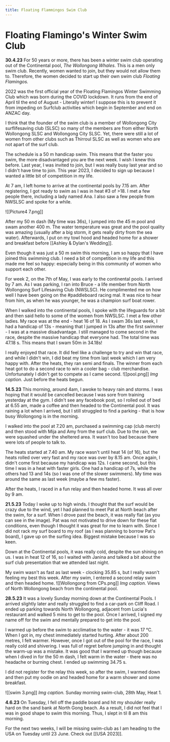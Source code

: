 ```yaml
---
title: Floating Flammingos Swim Club
---
```

# Floating Flamingo's Winter Swim Club
**30.4.23** 
For 50 years or more, there has been a winter swim club operating out of the Continental pool, *The Wollongong Whales*. This is a men only swim club. Recently, women wanted to join, but they would not allow them to. Therefore, the women decided to start up their own swim club *Floating Flamingos.* 

2022 was the first official year of the Floating Flamingos Winter Swimming Club which was born during the COVID lockdown. It runs from the end of April til the end of August - Literally winter! I suppose this is to prevent it from impeding on Surfclub activities which begin in September and end on ANZAC day. 

I think that the founder of the swim club is a member of Wollongong City surflifesaving club (SLSC) so many of the members are from either North Wollongong SLSC and Wollongong City SLSC. Yet, there were still a lot of women from other clubs such as Thirroul SLSC as well as women who are not apart of the surf club. 

The schedule is a 50 m handicap swim. This means that the faster you swim, the more disadvantaged you are the next week. I wish I knew this before. Last year, I was invited to join, but I was really busy last year and so I didn't have time to join. This year 2023, I decided to sign up because I wanted a little bit of competition in my life. 

At 7 am, I left home to arrive at the continental pools by 7.15 am. After registering, I got ready to swim as I was in heat #3 of >18. I met a few people there, including a lady named Ana. I also saw a few people from NWSLSC and spoke for a while. 

![[Picture4 7.png]]

After my 50 m dash (My time was 36s), I jumped into the 45 m pool and swam another 400 m. The water temperature was great and the pool quality was amazing (usually after a big storm, it gets really dirty from the sea water). Afterwards, I put on my towl hood and headed home for a shower and breakfast before [[Ashley & Dylan's Wedding]]. 

Even though it was just a 50 m swim this morning, I am so happy that I have joined this swimming club. I need a bit of competition in my life and this made me feel so happy: especially being in this community of women who support each other. 

For week 2, on the 7th of May, I was early to the continental pools. I arrived by 7 am. As I was parking, I ran into Bruce - a life member from North Wollongong Surf Lifesaving Club (NWSLSC). He complimented me on how well I have been going on the #paddleboard racing mal. It was nice to hear from him, as when he was younger, he was a champion surf boat rower. 

When I walked into the continental pools, I spoke with the lifeguards for a bit and then said hello to some of the women from NWSLSC. I met a few other ladies. My race was at the end - heat 16 of 18. As I swam 36s last week, I had a handicap of 13s - meaning that I jumped in 13s after the first swimmer - I was at a massive disadvantage. I still managed to come second in the race, despite the massive handicap that everyone had. The total time was 47.18 s. This means that I swam 50m in 34.18s! 

I really enjoyed that race. It did feel like a challenge to try and win that race, and while I didn't win, I did beat my time from last week which I am very happy with. After the heats, they ran semi and finals. The winner from each heat got to do a second race to win a cooler bag - club merchandise. Unfortunately I didn't get to compete as I came second. 
![[pool.png]]
*Img caption.* Just before the heats begun. 

**14.5.23**
This morning, around 4am, I awoke to heavy rain and storms. I was hoping that it would be cancelled because I was sore from training yesterday at the gym. I didn't see any facebook post, so I rolled out of bed at 6.55 am, made a coffee and then headed to the Continental pool. It was raining a lot when I arrived, but I still struggled to find a parking - that is how busy Wollongong is in the morning. 

I walked into the pool at 7.20 am, purchased a swimming cap (club merch) and then stood with Mija and Amy from the surf club. Due to the rain, we were squashed under the sheltered area. It wasn't too bad because there were lots of people to talk to. 

The heats started at 7.40 am. My race wasn't until heat 14 (of 16), but the heats rolled over very fast and my race was over by 8.15 am. Once again, I didn't come first because my handicap was 12s. I came second, but this time I was in a heat with faster girls. One had a handicap of 7s, while the others had 13 and 14s (so I was one of the slower swimmers). My time was around the same as last week (maybe a few ms faster). 

After the heats, I raced in a fun relay and then headed home. It was all over by 9 am. 

**21.5.23**
Today I woke up to high winds. I thought that the surf would be crazy due to the wind, yet I had planned to meet Pat at North beach after the swim, for a surf. When I drove past the beach, it was really flat (as you can see in the image). Pat was not motivated to drive down for these flat conditions, even though I thought it was great for me to learn with. Since I did not rack my surf board to my roof (as I was planning to borrow Pat's board), I gave up on the surfing idea. Biggest mistake because I was so keen. 

Down at the Continental pools, it was really cold, despite the sun shining on us. I was in heat 12 of 16, so I waited with Janina and talked a bit about the surf club presentation that we attended last night. 

My swim wasn't as fast as last week - clocking 35.85 s, but I really wasn't feeling my best this week. After my swim, I entered a second relay swim and then headed home. 
![[Wollongong from CPs.png]]
*Img caption.* Views of North Wollongong beach from the continental pool. 

**28.5.23**
It was a lovely Sunday morning down at the Continental Pools. I arrived slightly later and really struggled to find a car-park on Cliff Road. I ended up parking towards North Wollongong, adjacent from Lucia's restaurant and walked 5 mins to get to the pool. Once I arrived, I signed my name off for the swim and mentally prepared to get into the pool.

I warmed up before the swim to acclimatise to the water - it was 17 °C. When I got in, my chest immediately started hurting. After about 200 metres, I felt warmer. However, once I got out of the pool for the race, I was really cold and shivering. I was full of regret before jumping in and thought the warm-up was a mistake. It was good that I warmed up though because when I dived in for the 50 m dash, I felt warm in the water - there was no headache or burning chest. I ended up swimming 34.75 s. 

I did not register for the relay this week, so after the swim, I warmed down and then put my oodie on and headed home for a warm shower and some breakfast. 

![[swim 3.png]]
*Img caption.* Sunday morning swim-club, 28th May, Heat 1. 

**4.6.23**
On Tuesday, I fell off the paddle board and hit my shoulder really hard on the sand bank at North Gong beach. As a result, I did not feel that I was in good shape to swim this morning. Thus, I slept in til 8 am this morning. 

For the next two weeks, I will be missing swim-club as I am heading to the USA on Tuesday until 23 June. Check out [[USA 2023]]. 